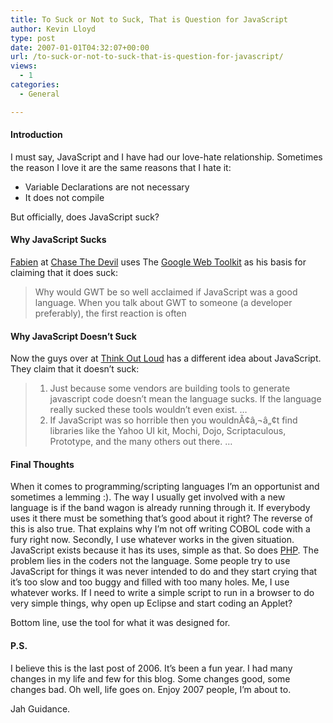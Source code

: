 ```yaml
---
title: To Suck or Not to Suck, That is Question for JavaScript
author: Kevin Lloyd
type: post
date: 2007-01-01T04:32:07+00:00
url: /to-suck-or-not-to-suck-that-is-question-for-javascript/
views:
  - 1
categories:
  - General

---
```

#### Introduction

I must say, JavaScript and I have had our love-hate relationship. Sometimes the reason I love it are the same reasons that I hate it:

  * Variable Declarations are not necessary
  * It does not compile

But officially, does JavaScript suck? 

#### Why JavaScript Sucks

[Fabien][1] at [Chase The Devil][1] uses The [Google Web Toolkit][2] as his basis for claiming that it does suck:

> Why would GWT be so well acclaimed if JavaScript was a good language. When you talk about GWT to someone (a developer preferably), the first reaction is often

#### Why JavaScript Doesn&#8217;t Suck

Now the guys over at [Think Out Loud][3] has a different idea about JavaScript. They claim that it doesn&#8217;t suck:

>   1. Just because some vendors are building tools to generate javascript code doesn&#8217;t mean the language sucks. If the language really sucked these tools wouldn&#8217;t even exist. &#8230;
>   2. If JavaScript was so horrible then you wouldnÃ¢â‚¬â„¢t find libraries like the Yahoo UI kit, Mochi, Dojo, Scriptaculous, Prototype, and the many others out there. &#8230;

#### Final Thoughts

When it comes to programming/scripting languages I&#8217;m an opportunist and sometimes a lemming :). The way I usually get involved with a new language is if the band wagon is already running through it. If everybody uses it there must be something that&#8217;s good about it right? The reverse of this is also true. That explains why I&#8217;m not off writing COBOL code with a fury right now. Secondly, I use whatever works in the given situation. JavaScript exists because it has its uses, simple as that. So does [PHP][4]. The problem lies in the coders not the language. Some people try to use JavaScript for things it was never intended to do and they start crying that it&#8217;s too slow and too buggy and filled with too many holes. Me, I use whatever works. If I need to write a simple script to run in a browser to do very simple things, why open up Eclipse and start coding an Applet?

Bottom line, use the tool for what it was designed for.

#### P.S.

I believe this is the last post of 2006. It&#8217;s been a fun year. I had many changes in my life and few for this blog. Some changes good, some changes bad. Oh well, life goes on. Enjoy 2007 people, I&#8217;m about to.

Jah Guidance.

 [1]: http://chasethedevil.blogspot.com/2006/12/proof-that-javascript-sucks.html
 [2]: http://code.google.com/webtoolkit
 [3]: http://thebull.macsimumweb.com/2006/12/15/why-javascript-doesnt-suck/#comments
 [4]: https://webdevelopment2.com/php-vs-vb6/